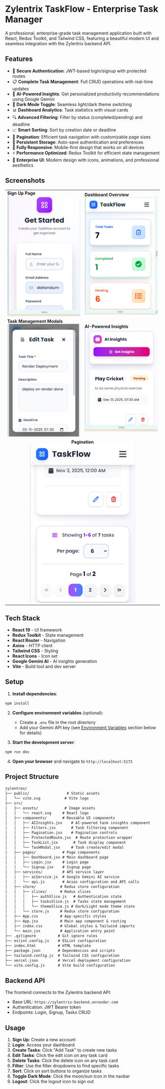 # Zylentrix TaskFlow - Enterprise Task Manager

A professional, enterprise-grade task management application built with React, Redux Toolkit, and Tailwind CSS, featuring a beautiful modern UI and seamless integration with the Zylentrix backend API.

## Features

- 🔐 **Secure Authentication**: JWT-based login/signup with protected routes
- 📋 **Complete Task Management**: Full CRUD operations with real-time updates
- 🤖 **AI-Powered Insights**: Get personalized productivity recommendations using Google Gemini
- 🎨 **Dark Mode Toggle**: Seamless light/dark theme switching
- 📊 **Dashboard Analytics**: Task statistics with visual cards
- 🔍 **Advanced Filtering**: Filter by status (completed/pending) and deadline
- 📈 **Smart Sorting**: Sort by creation date or deadline
- 📄 **Pagination**: Efficient task navigation with customizable page sizes
- 💾 **Persistent Storage**: Auto-save authentication and preferences
- 📱 **Fully Responsive**: Mobile-first design that works on all devices
- ⚡ **Performance Optimized**: Redux Toolkit for efficient state management
- 🎯 **Enterprise UI**: Modern design with icons, animations, and professional aesthetics

## Screenshots

<table>
<tr>
<td width="50%">
<strong>Sign Up Page</strong><br/>
<img src="./screenshots/Signup.png" alt="Signup Page" width="100%"/>
</td>
<td width="50%">
<strong>Dashboard Overview</strong><br/>
<img src="./screenshots/dashboard top.png" alt="Dashboard Top" width="100%"/>
</td>
</tr>
<tr>
<td width="50%">
<strong>Task Management Modals</strong><br/>
<img src="./screenshots/create and edit modals.png" alt="Create and Edit Modals" width="100%"/>
</td>
<td width="50%">
<strong>AI-Powered Insights</strong><br/>
<img src="./screenshots/AIInsights.png" alt="AI Insights" width="100%"/>
</td>
</tr>
<tr>
<td colspan="2" align="center">
<strong>Pagination</strong><br/>
<img src="./screenshots/pagination.png" alt="Pagination" width="70%"/>
</td>
</tr>
</table>

## Tech Stack

- **React 19** - UI framework
- **Redux Toolkit** - State management
- **React Router** - Navigation
- **Axios** - HTTP client
- **Tailwind CSS** - Styling
- **React Icons** - Icon set
- **Google Gemini AI** - AI insights generation
- **Vite** - Build tool and dev server

## Setup

1. **Install dependencies**:
```bash
npm install
```

2. **Configure environment variables** (optional):
   - Create a `.env` file in the root directory
   - Add your Gemini API key (see [Environment Variables](#environment-variables) section below for details)

3. **Start the development server**:
```bash
npm run dev
```

4. **Open your browser** and navigate to `http://localhost:5173`

## Project Structure

```
zylentrex/
├── public/                 # Static assets
│   └── vite.svg           # Vite logo
├── src/
│   ├── assets/            # Image assets
│   │   └── react.svg     # React logo
│   ├── components/       # Reusable UI components
│   │   ├── AIInsights.jsx    # AI-powered task insights component
│   │   ├── Filters.jsx       # Task filtering component
│   │   ├── Pagination.jsx    # Pagination controls
│   │   ├── ProtectedRoute.jsx  # Route protection wrapper
│   │   ├── TaskList.jsx       # Task display component
│   │   └── TaskModal.jsx     # Task create/edit modal
│   ├── pages/            # Page components
│   │   ├── Dashboard.jsx # Main dashboard page
│   │   ├── Login.jsx     # Login page
│   │   └── Signup.jsx    # Signup page
│   ├── services/         # API service layer
│   │   ├── aiService.js  # Google Gemini AI service
│   │   └── api.js        # Axios configuration and API calls
│   ├── store/           # Redux store configuration
│   │   ├── slices/      # Redux slices
│   │   │   ├── authSlice.js   # Authentication state
│   │   │   ├── tasksSlice.js  # Tasks state management
│   │   │   └── themeSlice.js # Dark/Light mode theme state
│   │   └── store.js     # Redux store configuration
│   ├── App.css          # App-specific styles
│   ├── App.jsx          # Main app component & routing
│   ├── index.css        # Global styles & Tailwind imports
│   └── main.jsx         # Application entry point
├── .gitignore          # Git ignore rules
├── eslint.config.js    # ESLint configuration
├── index.html          # HTML template
├── package.json        # Dependencies and scripts
├── tailwind.config.js  # Tailwind CSS configuration
├── vercel.json         # Vercel deployment configuration
└── vite.config.js      # Vite build configuration
```

## Backend API

The frontend connects to the Zylentrix backend API:
- Base URL: `https://zylentrix-backend.onrender.com`
- Authentication: JWT Bearer token
- Endpoints: Login, Signup, Tasks CRUD

## Usage

1. **Sign Up**: Create a new account
2. **Login**: Access your dashboard
3. **Create Tasks**: Click "Add Task" to create new tasks
4. **Edit Tasks**: Click the edit icon on any task card
5. **Delete Tasks**: Click the delete icon on any task card
6. **Filter**: Use the filter dropdowns to find specific tasks
7. **Sort**: Click on sort buttons to organize tasks
8. **Toggle Dark Mode**: Click the moon/sun icon in the navbar
9. **Logout**: Click the logout icon to sign out


